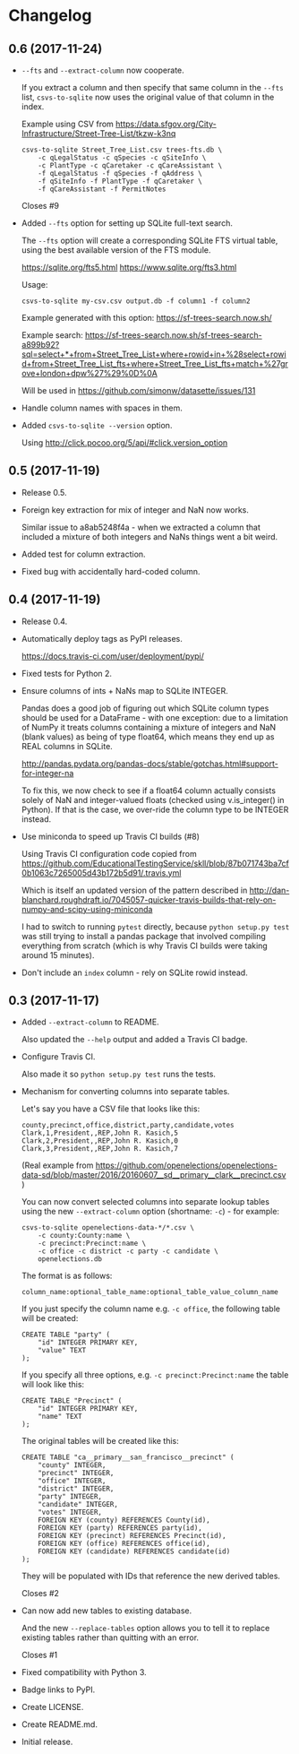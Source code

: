 Changelog
=========

0.6 (2017-11-24)
----------------
- `--fts` and `--extract-column` now cooperate.

  If you extract a column and then specify that same column in the `--fts` list,
  `csvs-to-sqlite` now uses the original value of that column in the index.

  Example using CSV from https://data.sfgov.org/City-Infrastructure/Street-Tree-List/tkzw-k3nq

      csvs-to-sqlite Street_Tree_List.csv trees-fts.db \
          -c qLegalStatus -c qSpecies -c qSiteInfo \
          -c PlantType -c qCaretaker -c qCareAssistant \
          -f qLegalStatus -f qSpecies -f qAddress \
          -f qSiteInfo -f PlantType -f qCaretaker \
          -f qCareAssistant -f PermitNotes

  Closes #9
- Added `--fts` option for setting up SQLite full-text search.

  The `--fts` option will create a corresponding SQLite FTS virtual table, using
  the best available version of the FTS module.

  https://sqlite.org/fts5.html
  https://www.sqlite.org/fts3.html

  Usage:

      csvs-to-sqlite my-csv.csv output.db -f column1 -f column2

  Example generated with this option: https://sf-trees-search.now.sh/

  Example search: https://sf-trees-search.now.sh/sf-trees-search-a899b92?sql=select+*+from+Street_Tree_List+where+rowid+in+%28select+rowid+from+Street_Tree_List_fts+where+Street_Tree_List_fts+match+%27grove+london+dpw%27%29%0D%0A

  Will be used in https://github.com/simonw/datasette/issues/131
- Handle column names with spaces in them.
- Added `csvs-to-sqlite --version` option.

  Using http://click.pocoo.org/5/api/#click.version_option


0.5 (2017-11-19)
----------------
- Release 0.5.
- Foreign key extraction for mix of integer and NaN now works.

  Similar issue to a8ab5248f4a - when we extracted a column that included a
  mixture of both integers and NaNs things went a bit weird.
- Added test for column extraction.
- Fixed bug with accidentally hard-coded column.


0.4 (2017-11-19)
----------------
- Release 0.4.
- Automatically deploy tags as PyPI releases.

  https://docs.travis-ci.com/user/deployment/pypi/
- Fixed tests for Python 2.
- Ensure columns of ints + NaNs map to SQLite INTEGER.

  Pandas does a good job of figuring out which SQLite column types should be
  used for a DataFrame - with one exception: due to a limitation of NumPy it
  treats columns containing a mixture of integers and NaN (blank values) as
  being of type float64, which means they end up as REAL columns in SQLite.

  http://pandas.pydata.org/pandas-docs/stable/gotchas.html#support-for-integer-na

  To fix this, we now check to see if a float64 column actually consists solely
  of NaN and integer-valued floats (checked using v.is_integer() in Python). If
  that is the case, we over-ride the column type to be INTEGER instead.
- Use miniconda to speed up Travis CI builds (#8)

  Using Travis CI configuration code copied from https://github.com/EducationalTestingService/skll/blob/87b071743ba7cf0b1063c7265005d43b172b5d91/.travis.yml

  Which is itself an updated version of the pattern described in http://dan-blanchard.roughdraft.io/7045057-quicker-travis-builds-that-rely-on-numpy-and-scipy-using-miniconda

  I had to switch to running `pytest` directly, because `python setup.py test` was still trying to install a pandas package that involved compiling everything from scratch (which is why Travis CI builds were taking around 15 minutes).
- Don't include an `index` column - rely on SQLite rowid instead.


0.3 (2017-11-17)
----------------
- Added `--extract-column` to README.

  Also updated the `--help` output and added a Travis CI badge.
- Configure Travis CI.

  Also made it so `python setup.py test` runs the tests.
- Mechanism for converting columns into separate tables.

  Let's say you have a CSV file that looks like this:

      county,precinct,office,district,party,candidate,votes
      Clark,1,President,,REP,John R. Kasich,5
      Clark,2,President,,REP,John R. Kasich,0
      Clark,3,President,,REP,John R. Kasich,7

  (Real example from https://github.com/openelections/openelections-data-sd/blob/master/2016/20160607__sd__primary__clark__precinct.csv )

  You can now convert selected columns into separate lookup tables using the new
  `--extract-column` option (shortname: `-c`) - for example:

      csvs-to-sqlite openelections-data-*/*.csv \
          -c county:County:name \
          -c precinct:Precinct:name \
          -c office -c district -c party -c candidate \
          openelections.db

  The format is as follows:

      column_name:optional_table_name:optional_table_value_column_name

  If you just specify the column name e.g. `-c office`, the following table will
  be created:

      CREATE TABLE "party" (
          "id" INTEGER PRIMARY KEY,
          "value" TEXT
      );

  If you specify all three options, e.g. `-c precinct:Precinct:name` the table
  will look like this:

      CREATE TABLE "Precinct" (
          "id" INTEGER PRIMARY KEY,
          "name" TEXT
      );

  The original tables will be created like this:

      CREATE TABLE "ca__primary__san_francisco__precinct" (
          "county" INTEGER,
          "precinct" INTEGER,
          "office" INTEGER,
          "district" INTEGER,
          "party" INTEGER,
          "candidate" INTEGER,
          "votes" INTEGER,
          FOREIGN KEY (county) REFERENCES County(id),
          FOREIGN KEY (party) REFERENCES party(id),
          FOREIGN KEY (precinct) REFERENCES Precinct(id),
          FOREIGN KEY (office) REFERENCES office(id),
          FOREIGN KEY (candidate) REFERENCES candidate(id)
      );

  They will be populated with IDs that reference the new derived tables.

  Closes #2
- Can now add new tables to existing database.

  And the new `--replace-tables` option allows you to tell it to replace existing
  tables rather than quitting with an error.

  Closes #1
- Fixed compatibility with Python 3.
- Badge links to PyPI.
- Create LICENSE.
- Create README.md.
- Initial release.
